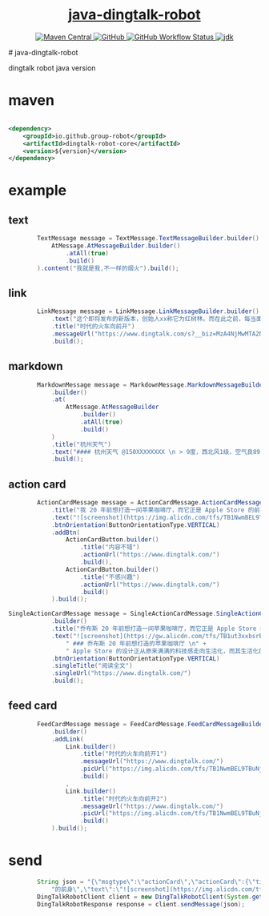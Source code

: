 <h1 align="center"><a href="https://github.com/group-robot/java-dingtalk-robot" target="_blank">java-dingtalk-robot</a></h1>
<p align="center">
<a href="https://search.maven.org/artifact/io.github.group-robot/wrok-weixin-robot-core">
<img alt="Maven Central" src="https://img.shields.io/maven-central/v/io.github.group-robot/wrok-weixin-robot-core?style=flat-square">
</a>
<a href="https://github.com/group-robot/java-dingtalk-robot/blob/master/LICENSE">
<img alt="GitHub" src="https://img.shields.io/github/license/group-robot/java-dingtalk-robot?style=flat-square">
</a>
<a href="https://github.com/group-robot/java-dingtalk-robot/actions">
<img alt="GitHub Workflow Status" src="https://img.shields.io/github/workflow/status/group-robot/java-dingtalk-robot/Tag%20Release?style=flat-square">
</a>
<a href="https://www.oracle.com/java/technologies/javase-downloads.html">
<img alt="jdk" src="https://img.shields.io/badge/jdk-8%2B-green?style=flat-square">
</a>
</p>
# java-dingtalk-robot

dingtalk robot java version

# maven

```xml

<dependency>
    <groupId>io.github.group-robot</groupId>
    <artifactId>dingtalk-robot-core</artifactId>
    <version>${version}</version>
</dependency>
```

# example

## text
```java
        TextMessage message = TextMessage.TextMessageBuilder.builder().at(
            AtMessage.AtMessageBuilder.builder()
                .atAll(true)
                .build()
        ).content("我就是我,不一样的烟火").build();
```

## link
```java
        LinkMessage message = LinkMessage.LinkMessageBuilder.builder()
            .text("这个即将发布的新版本，创始人xx称它为红树林。而在此之前，每当面临重大升级，产品经理们都会取一个应景的代号，这一次，为什么是红树林")
            .title("时代的火车向前开")
            .messageUrl("https://www.dingtalk.com/s?__biz=MzA4NjMwMTA2Ng==&mid=2650316842&idx=1&sn=60da3ea2b29f1dcc43a7c8e4a7c97a16&scene=2&srcid=09189AnRJEdIiWVaKltFzNTw&from=timeline&isappinstalled=0&key=&ascene=2&uin=&devicetype=android-23&version=26031933&nettype=WIFI")
            .build();
```

## markdown
```java
        MarkdownMessage message = MarkdownMessage.MarkdownMessageBuilder
            .builder()
            .at(
                AtMessage.AtMessageBuilder
                    .builder()
                    .atAll(true)
                    .build()
            )
            .title("杭州天气")
            .text("#### 杭州天气 @150XXXXXXXX \n > 9度，西北风1级，空气良89，相对温度73%\n > ![screenshot](https://img.alicdn.com/tfs/TB1NwmBEL9TBuNjy1zbXXXpepXa-2400-1218.png)\n > ###### 10点20分发布 [天气](https://www.dingtalk.com) \n")
            .build();
```

## action card
```java
        ActionCardMessage message = ActionCardMessage.ActionCardMessageBuilder.builder()
            .title("我 20 年前想打造一间苹果咖啡厅，而它正是 Apple Store 的前身")
            .text("![screenshot](https://img.alicdn.com/tfs/TB1NwmBEL9TBuNjy1zbXXXpepXa-2400-1218.png) \n\n #### 乔布斯 20 年前想打造的苹果咖啡厅 \n\n Apple Store 的设计正从原来满满的科技感走向生活化，而其生活化的走向其实可以追溯到 20 年前苹果一个建立咖啡馆的计划")
            .btnOrientation(ButtonOrientationType.VERTICAL)
            .addBtn(
                ActionCardButton.builder()
                    .title("内容不错")
                    .actionUrl("https://www.dingtalk.com/")
                    .build(),
                ActionCardButton.builder()
                    .title("不感兴趣")
                    .actionUrl("https://www.dingtalk.com/")
                    .build()
            ).build();
```

```java
SingleActionCardMessage message = SingleActionCardMessage.SingleActionCardMessageBuilder
            .builder()
            .title("乔布斯 20 年前想打造一间苹果咖啡厅，而它正是 Apple Store 的前身")
            .text("![screenshot](https://gw.alicdn.com/tfs/TB1ut3xxbsrBKNjSZFpXXcXhFXa-846-786.png) \n" +
                " ### 乔布斯 20 年前想打造的苹果咖啡厅 \n" +
                " Apple Store 的设计正从原来满满的科技感走向生活化，而其生活化的走向其实可以追溯到 20 年前苹果一个建立咖啡馆的计划")
            .btnOrientation(ButtonOrientationType.VERTICAL)
            .singleTitle("阅读全文")
            .singleUrl("https://www.dingtalk.com/")
            .build();
```

## feed card
```java
        FeedCardMessage message = FeedCardMessage.FeedCardMessageBuilder
            .builder()
            .addLink(
                Link.builder()
                    .title("时代的火车向前开1")
                    .messageUrl("https://www.dingtalk.com/")
                    .picUrl("https://img.alicdn.com/tfs/TB1NwmBEL9TBuNjy1zbXXXpepXa-2400-1218.pn")
                    .build()
                ,
                Link.builder()
                    .title("时代的火车向前开2")
                    .messageUrl("https://www.dingtalk.com/")
                    .picUrl("https://img.alicdn.com/tfs/TB1NwmBEL9TBuNjy1zbXXXpepXa-2400-1218.png")
                    .build()
            ).build();
```

# send 
```java
        String json = "{\"msgtype\":\"actionCard\",\"actionCard\":{\"title\":\"我 20 年前想打造一间苹果咖啡厅，而它正是 Apple Store " +
            "的前身\",\"text\":\"![screenshot](https://img.alicdn.com/tfs/TB1NwmBEL9TBuNjy1zbXXXpepXa-2400-1218.png) \\n\\n #### 乔布斯 20 年前想打造的苹果咖啡厅 \\n\\n Apple Store 的设计正从原来满满的科技感走向生活化，而其生活化的走向其实可以追溯到 20 年前苹果一个建立咖啡馆的计划\",\"btnOrientation\":\"0\",\"btns\":[{\"title\":\"内容不错\",\"actionURL\":\"https://www.dingtalk.com/\"},{\"title\":\"不感兴趣\",\"actionURL\":\"https://www.dingtalk.com/\"}]}}";
        DingTalkRobotClient client = new DingTalkRobotClient(System.getenv("webhook"), System.getenv("secret"));
        DingTalkRobotResponse response = client.sendMessage(json);
```